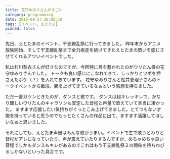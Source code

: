 ```yaml
---
title: 花守ゆみりさんがすごい
category: programming
date: 2015-08-27 20:02:58
tags: [イベント, えとたま]
pinned: false
---
```


先日、えとたまのイベント、干支繚乱祭に行ってきました。 昨年末からアニメ放映開始、そして干支繚乱祭まで全力疾走を続けてきたえとたまの勢いを感じさせてくれるアツいイベントでした。

私は村川梨衣さんが好きなのですが、今回特に目を惹かれたのがウリたん役の花守ゆみりさんでした。 トークも良い感じにこなれてきて、しっかりとツボを押さえたボケ（？）を入れてきています。 花守ゆみりさんと松井恵理子さんのトークイベントから数段、腕を上げてきているなぁという感想を持ちました。

ただ一番ガツンときたのが、ダンスと歌です。 ダンスは超キレッキレで、かなり難しいウリたんのキャラソンも安定した音程と声量で歌えていて本当に凄かった。 ますます応援したい気持ちがぐっとこみ上げてきました。とてつもない才能を持っていると思うのでもっとたくさんの作品に出て、ますます活躍してほしいなぁと思いました。

それにしても、えとたま声優はみんな歌がうまい。イベントで生で歌うとわりと音程がアレになっていたり、声が震えていたりするんですが、めちゃめちゃ良い音程でしかもダンスもキレがあるのでこれはもう干支繚乱祭２の開催を待ちわびるしかないといった具合です。
